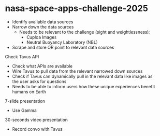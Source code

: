 # nasa-space-apps-challenge-2025

- Identify available data sources
- Narrow down the data sources
    - Needs to be relevant to the challenge (sight and weightlessness):
        - Cuploa Images
        - Neutral Buoyancy Laboratory (NBL) 
- Scrape and store OR point to relevant data sources




Check Tavus API
- Check what APIs are available 
- Wire Tavus to pull data from the relevant narrowed down sources 
- Check if Tavus can dynamically pull in the relevant data like images as the user asks for questions
- Needs to be able to inform users how these unique experiences benefit humans on Earth

7-slide presentation
- Use Gamma

30-seconds video presentation
- Record convo with Tavus
